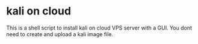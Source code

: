 # kali on cloud
This is a shell script to install kali on cloud VPS server with a GUI.
You dont need to create and upload a kali image file.
